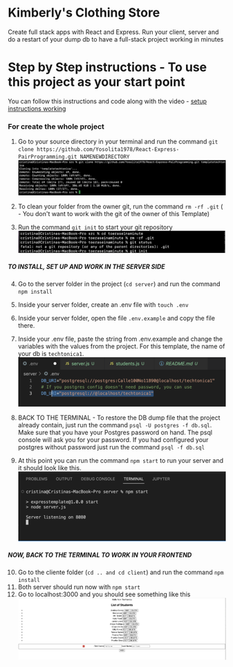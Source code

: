 # Kimberly's Clothing Store
Create full stack apps with React and Express. Run your client, server and do a restart of your dump db to have a full-stack project working in minutes

# Step by Step instructions - To use this project as your start point
You can follow this instructions and code along with the video - [setup instructions working](https://www.dropbox.com/s/tthmdat3n3vp3be/SettingUpTemplate.mov?dl=0)

### For create the whole project
1. Go to your source directory in your terminal and run the command `git clone https://github.com/Yosolita1978/React-Express-PairProgramming.git NAMENEWDIRECTORY`
![You will something like this in your terminal.](https://github.com/Yosolita1978/screenshoots/blob/main/template/Screen%20Shot%202022-03-20%20at%207.50.46%20PM.png?raw=true)

2. To clean your folder from the owner git, run the command `rm -rf .git` ( - You don't want to work with the git of the owner of this Template)
3. Run the command `git init` to start your git repository 
![You will something like this in your terminal.](https://github.com/Yosolita1978/screenshoots/blob/main/template/Screen%20Shot%202022-10-30%20at%207.21.22%20PM.png?raw=true)

##### TO INSTALL, SET UP AND WORK IN THE SERVER SIDE
4. Go to the server folder in the project (`cd server`) and run the command `npm install`
5. Inside your server folder, create an .env file with `touch .env`
6. Inside your server folder, open the file `.env.example` and copy the file there. 
7. Inside your .env file, paste the string from .env.example and change the variables with the values from the project. For this template, the name of your db is `techtonica1`.
![Your .env file should look like this.](https://github.com/Yosolita1978/screenshoots/blob/main/template/Screen%20Shot%202022-10-30%20at%207.24.50%20PM.png?raw=true)

8.  BACK TO THE TERMINAL - To restore the DB dump file that the project already contain, just run the command `psql -U postgres -f db.sql`. Make sure that you have your Postgres password on hand. The psql console will ask you for your password.  If you had configured your postgres without password just run the command `psql -f db.sql`
9.  At this point you can run the command `npm start` to run your server and it should look like this. 
![You will something like this in your terminal.](https://github.com/Yosolita1978/screenshoots/blob/main/template/Screen%20Shot%202022-10-30%20at%207.28.12%20PM.png?raw=true)

##### NOW, BACK TO THE TERMINAL TO WORK IN YOUR FRONTEND

10. Go to the cliente folder (`cd .. and cd client`) and run the command `npm install`
11. Both server should run now with `npm start`
12. Go to localhost:3000 and you should see something like this
![You will something like this in your terminal.](https://github.com/Yosolita1978/screenshoots/blob/main/template/Screen%20Shot%202022-10-30%20at%207.30.21%20PM.png?raw=true)

